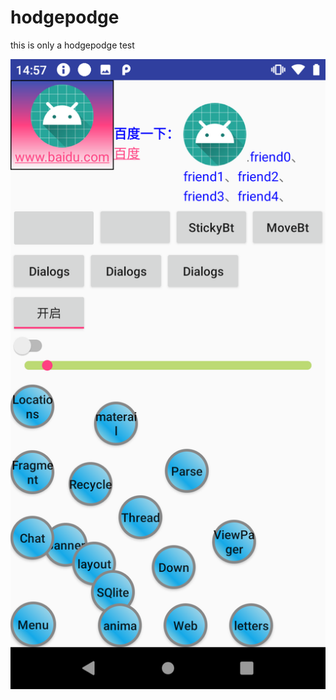 # hodgepodge
this is only a hodgepodge
test

![image](https://github.com/Rayfenglei/hodgepodge/blob/master/picture.png)
